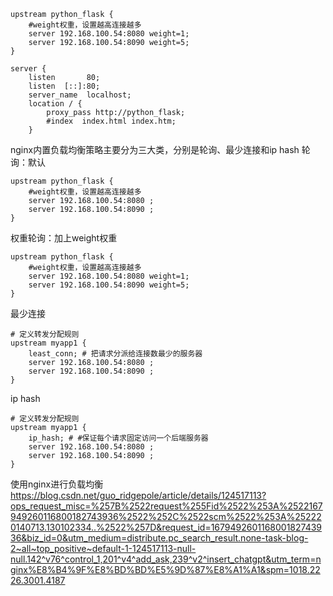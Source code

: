 ```nginx
upstream python_flask {
    #weight权重，设置越高连接越多
    server 192.168.100.54:8080 weight=1;
    server 192.168.100.54:8090 weight=5;
}

server {
    listen       80;
    listen  [::]:80;
    server_name  localhost;
    location / {
        proxy_pass http://python_flask;
        #index  index.html index.htm;
    }
```

nginx内置负载均衡策略主要分为三大类，分别是轮询、最少连接和ip hash
轮询：默认
```nginx
upstream python_flask {
    #weight权重，设置越高连接越多
    server 192.168.100.54:8080 ;
    server 192.168.100.54:8090 ;
}
```
权重轮询：加上weight权重
```nginx
upstream python_flask {
    #weight权重，设置越高连接越多
    server 192.168.100.54:8080 weight=1;
    server 192.168.100.54:8090 weight=5;
}
```
最少连接
```nginx
# 定义转发分配规则
upstream myapp1 {
	least_conn; # 把请求分派给连接数最少的服务器
	server 192.168.100.54:8080 ;
    server 192.168.100.54:8090 ;
}
```
ip hash
```nginx
# 定义转发分配规则
upstream myapp1 {
	ip_hash; # #保证每个请求固定访问一个后端服务器
	server 192.168.100.54:8080 ;
    server 192.168.100.54:8090 ;
}

```


使用nginx进行负载均衡
https://blog.csdn.net/guo_ridgepole/article/details/124517113?ops_request_misc=%257B%2522request%255Fid%2522%253A%2522167949260116800182743936%2522%252C%2522scm%2522%253A%252220140713.130102334..%2522%257D&request_id=167949260116800182743936&biz_id=0&utm_medium=distribute.pc_search_result.none-task-blog-2~all~top_positive~default-1-124517113-null-null.142^v76^control_1,201^v4^add_ask,239^v2^insert_chatgpt&utm_term=nginx%E8%B4%9F%E8%BD%BD%E5%9D%87%E8%A1%A1&spm=1018.2226.3001.4187